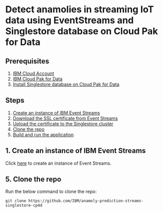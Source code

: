 # Detect anamolies in streaming IoT data using EventStreams and Singlestore database on Cloud Pak for Data

## Prerequisites
1. [IBM Cloud Account](https://cloud.ibm.com)
1. [IBM Cloud Pak for Data](https://cloud.ibm.com/catalog/content/ibm-cp-datacore-6825cc5d-dbf8-4ba2-ad98-690e6f221701-global)
1. [Install Singlestore database on Cloud Pak for Data](https://docs.singlestore.com/v7.3/reference/memsql-operator-reference/additional-deployment-methods/helm-chart-for-ibm-cloud-pak-for-data/)

## Steps

1. [Create an instance of IBM Event Streams](#1-create-an-instance-of-ibm-event-streams)
1. [Download the SSL certificate from Event Streams](#1-download-the-ssl-certificate-from-event-streams)
1. [Upload the certificate to the Singlestore cluster](#1-upload-the-certificate-to-the-singlestore)
1. [Clone the repo](#1-clone-the-repo)
1. [Build and run the application](#1-build-and-run-the-application)

## 1. Create an instance of IBM Event Streams

Click [here](https://cloud.ibm.com/catalog/services/event-streams) to create an instance of Event Streams.



## 5. Clone the repo

Run the below command to clone the repo:
```
git clone https://github.com/IBM/anamoly-prediction-streams-singlestore-cp4d
```
